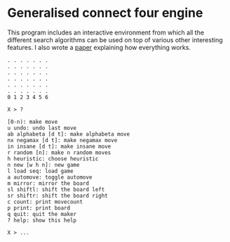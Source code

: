 # Generalised connect four engine
This program includes an interactive environment from which all the different search algorithms can be used on top of various other interesting features. I also wrote a [paper](docs/paper.pdf) explaining how everything works.

```
. . . . . . .
. . . . . . .
. . . . . . .
. . . . . . .
. . . . . . .
. . . . . . .
0 1 2 3 4 5 6

X > ?

[0-n): make move
u undo: undo last move
ab alphabeta [d t]: make alphabeta move
nx negamax [d t]: make negamax move
in insane [d t]: make insane move
r random [n]: make n random moves
h heuristic: choose heuristic
n new [w h n]: new game
l load seq: load game
a automove: toggle automove
m mirror: mirror the board
sl shiftl: shift the board left
sr shiftr: shift the board right
c count: print movecount
p print: print board
q quit: quit the maker
? help: show this help

X > ...
```
